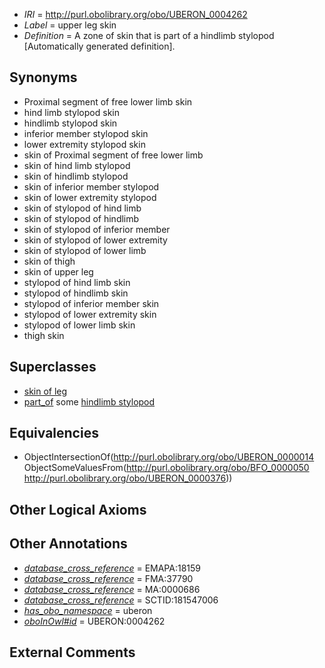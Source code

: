  * *IRI* = http://purl.obolibrary.org/obo/UBERON_0004262
 * *Label* = upper leg skin
 * *Definition* = A zone of skin that is part of a hindlimb stylopod [Automatically generated definition].

## Synonyms

 * Proximal segment of free lower limb skin
 * hind limb stylopod skin
 * hindlimb stylopod skin
 * inferior member stylopod skin
 * lower extremity stylopod skin
 * skin of Proximal segment of free lower limb
 * skin of hind limb stylopod
 * skin of hindlimb stylopod
 * skin of inferior member stylopod
 * skin of lower extremity stylopod
 * skin of stylopod of hind limb
 * skin of stylopod of hindlimb
 * skin of stylopod of inferior member
 * skin of stylopod of lower extremity
 * skin of stylopod of lower limb
 * skin of thigh
 * skin of upper leg
 * stylopod of hind limb skin
 * stylopod of hindlimb skin
 * stylopod of inferior member skin
 * stylopod of lower extremity skin
 * stylopod of lower limb skin
 * thigh skin

## Superclasses

 * [skin of leg](../../UBERON/11/UBERON_0001511.md)
 * [part_of](../../BFO/50/BFO_0000050.md) some [hindlimb stylopod](../../UBERON/76/UBERON_0000376.md)

## Equivalencies

 * ObjectIntersectionOf(<http://purl.obolibrary.org/obo/UBERON_0000014> ObjectSomeValuesFrom(<http://purl.obolibrary.org/obo/BFO_0000050> <http://purl.obolibrary.org/obo/UBERON_0000376>))

## Other Logical Axioms


## Other Annotations

 * *[database_cross_reference](../../ef/oboInOwl#hasDbXref.md)* = EMAPA:18159
 * *[database_cross_reference](../../ef/oboInOwl#hasDbXref.md)* = FMA:37790
 * *[database_cross_reference](../../ef/oboInOwl#hasDbXref.md)* = MA:0000686
 * *[database_cross_reference](../../ef/oboInOwl#hasDbXref.md)* = SCTID:181547006
 * *[has_obo_namespace](../../ce/oboInOwl#hasOBONamespace.md)* = uberon
 * *[oboInOwl#id](../../id/oboInOwl#id.md)* = UBERON:0004262

## External Comments

